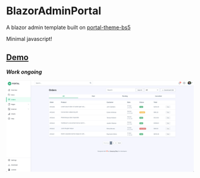 # BlazorAdminPortal
A blazor admin template built on [portal-theme-bs5](https://themes.3rdwavemedia.com/bootstrap-templates/admin-dashboard/portal-free-bootstrap-admin-dashboard-template-for-developers/)

Minimal javascript!

## [Demo](https://625534e591e4231c9c438e22--unique-heliotrope-3880da.netlify.app/)

***Work ongoing***

![Alt text](preview.png?raw=true "Admin")


